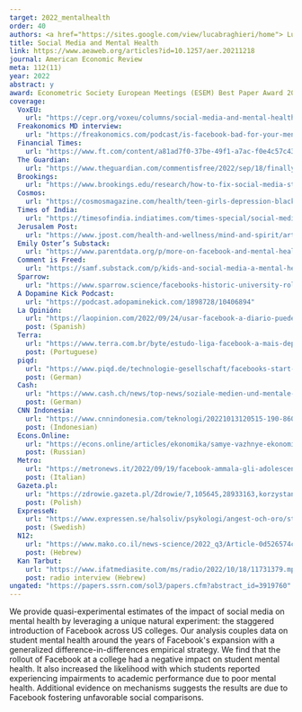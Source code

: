 ```yaml
---
target: 2022_mentalhealth
order: 40
authors: <a href="https://sites.google.com/view/lucabraghieri/home"> Luca Braghieri </a> and <a href="https://alexeymakarin.github.io/"> Alexey Makarin</a>
title: Social Media and Mental Health 
link: https://www.aeaweb.org/articles?id=10.1257/aer.20211218
journal: American Economic Review 
meta: 112(11)
year: 2022
abstract: y
award: Econometric Society European Meetings (ESEM) Best Paper Award 2022
coverage:  
  VoxEU: 
    url: "https://cepr.org/voxeu/columns/social-media-and-mental-health"  
  Freakonomics MD interview: 
    url: "https://freakonomics.com/podcast/is-facebook-bad-for-your-mental-health/"
  Financial Times:
    url: "https://www.ft.com/content/a81ad7f0-37be-49f1-a7ac-f0e4c57c4342" 
  The Guardian:
    url: "https://www.theguardian.com/commentisfree/2022/sep/18/finally-we-have-evidence-that-hell-is-other-people-on-social-media"
  Brookings:
    url: "https://www.brookings.edu/research/how-to-fix-social-media-start-with-independent-research/"
  Cosmos:
    url: "https://cosmosmagazine.com/health/teen-girls-depression-black-dog-report/"
  Times of India:
    url: "https://timesofindia.indiatimes.com/times-special/social-media-addiction-gives-you-anxiety-depression-us-study/articleshow/94386354.cms"
  Jerusalem Post:
    url: "https://www.jpost.com/health-and-wellness/mind-and-spirit/article-717454"
  Emily Oster’s Substack:
    url: "https://www.parentdata.org/p/more-on-facebook-and-mental-health?s=r" 
  Comment is Freed:
    url: "https://samf.substack.com/p/kids-and-social-media-a-mental-health?r=72szy&utm_campaign=post&utm_medium=web"
  Sparrow:
    url: "https://www.sparrow.science/facebooks-historic-university-rollout-caused-a-rise-in-depression/"
  A Dopamine Kick Podcast:
    url: "https://podcast.adopaminekick.com/1898728/10406894"
  La Opinión:
    url: "https://laopinion.com/2022/09/24/usar-facebook-a-diario-puede-provocar-depresion-y-ansiedad-segun-especialistas-por-que/"
    post: (Spanish)
  Terra:    
    url: "https://www.terra.com.br/byte/estudo-liga-facebook-a-mais-depressao-e-ansiedade-em-jovens-dos-eua,90e4cf366877b92384acb372c2e34cc2k81bddwy.html"
    post: (Portuguese)
  piqd:
    url: "https://www.piqd.de/technologie-gesellschaft/facebooks-start-verursachte-mental-health-probleme-an-us-unis"
    post: (German)
  Cash: 
    url: "https://www.cash.ch/news/top-news/soziale-medien-und-mentale-gesundheit-557003"
    post: (German)
  CNN Indonesia:
    url: "https://www.cnnindonesia.com/teknologi/20221013120515-190-860021/3-cara-cegah-tak-kena-mental-akibat-omongan-netizen"
    post: (Indonesian)  
  Econs.Online:
    url: "https://econs.online/articles/ekonomika/samye-vazhnye-ekonomicheskie-issledovaniya-i-otkrytiya-2021-goda/"
    post: (Russian)
  Metro: 
    url: "https://metronews.it/2022/09/19/facebook-ammala-gli-adolescenti/"
    post: (Italian)
  Gazeta.pl:
    url: "https://zdrowie.gazeta.pl/Zdrowie/7,105645,28933163,korzystanie-z-facebooka-grozi-depresja-naukowcy-istnieje.html"
    post: (Polish)
  ExpresseN:
    url: "https://www.expressen.se/halsoliv/psykologi/angest-och-oro/studie-slar-fast-facebook-ligger-bakom-depressioner/"
    post: (Swedish)
  N12:
    url: "https://www.mako.co.il/news-science/2022_q3/Article-0d526574c0b3381027.htm"
    post: (Hebrew)
  Kan Tarbut:
    url: "https://www.ifatmediasite.com/ms/radio/2022/10/18/11731379.mp3"
    post: radio interview (Hebrew)
ungated: "https://papers.ssrn.com/sol3/papers.cfm?abstract_id=3919760"
---
```

We provide quasi-experimental estimates of the impact of social media on mental health by leveraging a unique natural experiment: the staggered introduction of Facebook across US colleges. Our analysis couples data on student mental health around the years of Facebook's expansion with a generalized difference-in-differences empirical strategy. We find that the rollout of Facebook at a college had a negative impact on student mental health. It also increased the likelihood with which students reported experiencing impairments to academic performance due to poor mental health. Additional evidence on mechanisms suggests the results are due to Facebook fostering unfavorable social comparisons.